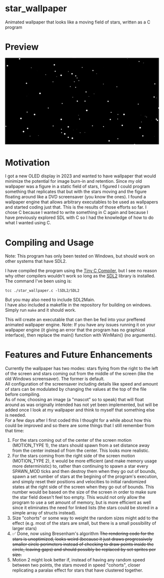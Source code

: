 # star_wallpaper
Animated wallpaper that looks like a moving field of stars, written as a C program

# Preview
![preview of the wallpaper](preview.png "preview of the wallpaper")

# Motivation
I got a new OLED display in 2023 and wanted to have wallpaper that would minimize the potential for image burn-in and retention. Since my old wallpaper was a figure in a static field of stars, I figured I could program something that replicates that but with the stars moving and the figure floating around like a DVD screensaver (you know the ones). I found a wallpaper engine that allows arbitrary executables to be used as wallpapers and started coding just that. This is the results of those efforts so far. I chose C because I wanted to write something in C again and because I have previously explored SDL with C so I had the knowledge of how to do what I wanted using C.

# Compiling and Usage
Note: This program has only been tested on Windows, but should work on other systems that have SDL2.

I have compiled the program using the [Tiny C Compiler](http://www.tinycc.org/), but I see no reason why other compilers wouldn't work so long as the [SDL2](https://www.libsdl.org/) library is installed. The command I've been using is:
```
tcc ./star_wallpaper.c -lSDL2/SDL2
```
But you may also need to include SDL2Main.  
I have also included a makefile in the repository for building on windows. Simply run ```make``` and it should work.

This will create an executable that can then be fed into your preffered animated wallpaper engine.
Note: If you have any issues running it on your wallpaper engine (it giving an error that the program has no graphical interface), then replace the main() function with WinMain() (no arguments).

# Features and Future Enhancements
Currently the wallpaper has two modes: stars flying from the right to the left of the screen and stars coming out from the middle of the screen (like the old Windows screensaver). The former is default.  
All configuration of the screensaver including details like speed and amount of stars can be modulated by changing the values at the top of the file before compiling.  
As of now, choosing an image (a "mascot" so to speak) that will float around as was originally intended has not yet been implemented, but will be added once I look at my wallpaper and think to myself that something else is needed.  
For a few days after I first coded this I thought for a while about how this could be improved and so there are some things that I still remember from that time:  
1. For the stars coming out of the center of the screen motion (MOTION_TYPE 1), the stars should spawn from a set distance away from the center instead of from the center. This looks more realistic.
2. For the stars coming from the right side of the screen motion (MOTION_TYPE 2), it would be more efficient (and make memory usage more deterministic) to, rather than continuing to spawn a star every SPAWN_MOD ticks and then destroy them when they go out of bounds, spawn a set number of stars at the begining of the program's execution, and simply reset their positions and velocities to initial randomized states at the right side of the screen when they go out of bounds. This number would be based on the size of the screen in order to make sure the star field doesn't feel too empty. This would not only allow the program to use a set amount of memory, but is more efficient as well since it eliminates the need for linked lists (the stars could be stored in a simple array of structs instead).
3. Size "cohorts" or some way to weight the random sizes might add to the effect (e.g. most of the stars are small, but there is a small possibility of larger stars)
4. ✅ Done, now using Bresenham's algorithm ~~The rendering code for the stars is unoptimized, looks weird (because it just draws progressively smaller circle perimeters instead of checking to draw points inside the circle, leaving gaps) and should possibly be replaced by set sprites per size.~~
5. Motion 2 might look better if, instead of having any random speed between two points, the stars moved in speed "cohorts", closer replicating a paralax effect for stars that have clustered together.
